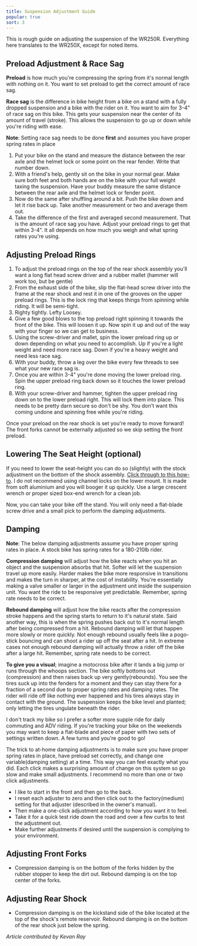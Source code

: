```yaml
---
title: Suspension Adjustment Guide
popular: true
sort: 3
---
```


This is rough guide on adjusting the suspension of the WR250R. Everything here translates to the WR250X, except for noted items.

## Preload Adjustment & Race Sag

**Preload** is how much you're compressing the spring from it's normal length with nothing on it. You want to set preload to get the correct amount of race sag.

**Race sag** is the difference in bike height from a bike on a stand with a fully dropped suspension and a bike with the rider on it. You want to aim for 3-4" of race sag on this bike. This gets your suspension near the center of its amount of travel (stroke). This allows the suspension to go up or down while you're riding with ease.


<div class='alert alert-info'>
	<strong>Note</strong>: Setting race sag needs to be done <strong>first</strong> and assumes you have proper spring rates in place
</div>

1. Put your bike on the stand and measure the distance between the rear axle and the helmet lock or some point on the rear fender. Write that number down.
2. With a friend's help, gently sit on the bike in your normal gear. Make sure both feet and both hands are on the bike with your full weight taxing the suspension. Have your buddy measure the same distance between the rear axle and the helmet lock or fender point.
3. Now do the same after shuffling around a bit. Push the bike down and let it rise back up. Take another measurement or two and average them out.
4. Take the difference of the first and averaged second measurement. That is the amount of race sag you have. Adjust your preload rings to get that within 3-4". It all depends on how much you weigh and what spring rates you're using.


## Adjusting Preload Rings

1. To adjust the preload rings on the top of the rear shock assembly you'll want a long flat head screw driver and a rubber mallet (hammer will work too, but be gentle)
2. From the exhaust side of the bike, slip the flat-head screw driver into the frame at the rear shock and rest it in one of the grooves on the upper preload rings. This is the lock ring that keeps things from spinning while riding. It will be semi-tight.
3. Righty tightly. Lefty Loosey.
4. Give a few good blows to the top preload right spinning it towards the front of the bike. This will loosen it up. Now spin it up and out of the way with your finger so we can get to business.
5. Using the screw-driver and mallet, spin the lower preload ring up or down depending on what you need to accomplish. Up if you're a light weight and need more race sag. Down if you're a heavy weight and need less race sag.
6. With your buddy, throw a leg over the bike every few threads to see what your new race sag is.
7. Once you are within 3-4" you're done moving the lower preload ring. Spin the upper preload ring back down so it touches the lower preload ring.
8. With your screw-driver and hammer, tighten the upper preload ring down on to the lower preload right. This will lock them into place. This needs to be pretty darn secure so don't be shy. You don't want this coming undone and spinning free while you're riding.

Once your preload on the rear shock is set you're ready to move forward! The front forks cannot be externally adjusted so we skip setting the front preload.


## Lowering The Seat Height (optional)

If you need to lower the seat-height you can do so (slightly) with the stock adjustment on the bottom of the shock assembly. <a href='http://www.wrrdualsport.com/tech-guide/suspension/115-lowering-r2' target='_blank'>Click through to this how-to</a>. I do not recommend using channel locks on the lower mount. It is made from soft aluminium and you will booger it up quickly. Use a large crescent wrench or proper sized box-end wrench for a clean job.

Now, you can take your bike off the stand. You will only need a flat-blade screw drive and a small pick to perform the damping adjustments.

## Damping

<div class='alert alert-info'>
	<strong>Note</strong>: The below damping adjustments assume you have proper spring rates in place. A stock bike has spring rates for a 180-210lb rider.
</div>

**Compression damping** will adjust how the bike reacts when you hit an object and the suspension absorbs that hit. Softer will let the suspension travel up more easily. Harder makes the bike more responsive in transitions and makes the turn in sharper, at the cost of instability. You're essentially making a valve smaller or larger in the adjustment unit inside the suspension unit. You want the ride to be responsive yet predictable. Remember, spring rate needs to be correct.

**Rebound damping** will adjust how the bike reacts after the compression stroke happens and the spring starts to return to it's natural state. Said another way, this is when the spring pushes back out to it's normal length after being compressed from a hit. Rebound damping will let that happen more slowly or more quickly. Not enough rebound usually feels like a pogo-stick bouncing and can shoot a rider up off the seat after a hit. In extreme cases not enough rebound damping will actually throw a rider off the bike after a large hit. Remember, spring rate needs to be correct.

**To give you a visual**; imagine a motocross bike after it lands a big jump or runs through the whoops section. The bike softly bottoms out (compression) and then raises back up very gently(rebounds). You see the tires suck up into the fenders for a moment and they can stay there for a fraction of a second due to proper spring rates and damping rates. The rider will ride off like nothing ever happened and his tires always stay in contact with the ground. The suspension keeps the bike level and planted; only letting the tires ungulate beneath the rider.

I don't track my bike so I prefer a softer more supple ride for daily commuting and ADV riding. If you're tracking your bike on the weekends you may want to keep a flat-blade and piece of paper with two sets of settings written down. A few turns and you're good to go!

The trick to at-home damping adjustments is to make sure you have proper spring rates in place, have preload set correctly, and change one variable(damping setting) at a time. This way you can feel exactly what you did. Each click makes a surprising amount of change on this system so go slow and make small adjustments. I recommend no more than one or two click adjustments.

* I like to start in the front and then go to the back.
* I reset each adjuster to zero and then click out to the factory(medium) setting for that adjuster (described in the owner's manual).
* Then make a one-click adjustment according to how you want it to feel.
* Take it for a quick test ride down the road and over a few curbs to test the adjustment out.
* Make further adjustments if desired until the suspension is complying to your environment.

## Adjusting Front Forks

* Compression damping is on the bottom of the forks hidden by the rubber stopper to keep the dirt out. Rebound damping is on the top center of the forks.


## Adjusting Rear Shock

* Compression damping is on the kickstand side of the bike located at the top of the shock's remote reservoir. Rebound damping is on the bottom of the rear shock just below the spring.


_Article contributed by Kevan Ray_

